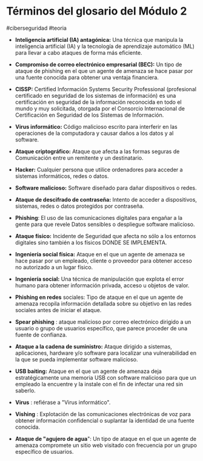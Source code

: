 # Términos del glosario del Módulo 2
#ciberseguridad #teoria 

- **Inteligencia artificial (IA) antagónica:** Una técnica que manipula la inteligencia artificial (IA) y la tecnología de aprendizaje automático (ML) para llevar a cabo ataques de forma más eficiente.

- **Compromiso de correo electrónico empresarial (BEC):** Un tipo de ataque de phishing en el que un agente de amenaza se hace pasar por una fuente conocida para obtener una ventaja financiera.

- **CISSP:** Certified Información Systems Security Professional (profesional certificado en seguridad de los sistemas de información) es una certificación en seguridad de la información reconocida en todo el mundo y muy solicitada, otorgada por el Consorcio Internacional de Certificación en Seguridad de los Sistemas de Información.

- **Virus informático:** Código malicioso escrito para interferir en las operaciones de la computadora y causar daños a los datos y al software.

- **Ataque criptográfico:** Ataque que afecta a las formas seguras de Comunicación entre un remitente y un destinatario.

- **Hacker:** Cualquier persona que utilice ordenadores para acceder a sistemas informáticos, redes o datos.

- **Software malicioso:** Software diseñado para dañar dispositivos o redes.

- **Ataque de descifrado de contraseña:** Intento de acceder a dispositivos, sistemas, redes o datos protegidos por contraseña.

- **Phishing**: El uso de las comunicaciones digitales para engañar a la gente para que revele Datos sensibles o despliegue software malicioso.

- **Ataque físico:** Incidente de Seguridad que afecta no sólo a los entornos digitales sino también a los físicos DONDE SE IMPLEMENTA.

- **Ingeniería social física:** Ataque en el que un agente de amenaza se hace pasar por un empleado, cliente o proveedor para obtener acceso no autorizado a un lugar físico.

- **Ingeniería social:** Una técnica de manipulación que explota el error humano para obtener información privada, acceso u objetos de valor.

- **Phishing en redes** sociales: Tipo de ataque en el que un agente de amenaza recopila información detallada sobre su objetivo en las redes sociales antes de iniciar el ataque.

- **Spear phishing** : ataque malicioso por correo electrónico dirigido a un usuario o grupo de usuarios específico, que parece proceder de una fuente de confianza.

- **Ataque a la cadena de suministro:** Ataque dirigido a sistemas, aplicaciones, hardware y/o software para localizar una vulnerabilidad en la que se pueda implementar software malicioso.

- **USB baiting:** Ataque en el que un agente de amenaza deja estratégicamente una memoria USB con software malicioso para que un empleado la encuentre y la instale con el fin de infectar una red sin saberlo.

- **Virus** : refiérase a "Virus informático".

- **Vishing** : Explotación de las comunicaciones electrónicas de voz para obtener información confidencial o suplantar la identidad de una fuente conocida.

- **Ataque de "agujero de agua**": Un tipo de ataque en el que un agente de amenaza compromete un sitio web visitado con frecuencia por un grupo específico de usuarios.